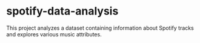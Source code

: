 # spotify-data-analysis
This project analyzes a dataset containing information about Spotify tracks and explores various music attributes.

